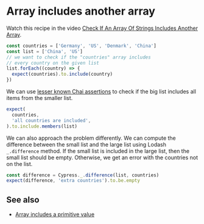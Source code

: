 # Array includes another array

Watch this recipe in the video [Check If An Array Of Strings Includes Another Array](https://youtu.be/1PffgLBGHWs).

<!-- fiddle Array includes another array -->

```js
const countries = ['Germany', 'US', 'Denmark', 'China']
const list = ['China', 'US']
// we want to check if the "countries" array includes
// every country on the given list
list.forEach((country) => {
  expect(countries).to.include(country)
})
```

We can use [lesser known Chai assertions](./lesser-known-chai-assertions.md) to check if the big list includes all items from the smaller list.

```js
expect(
  countries,
  'all countries are included',
).to.include.members(list)
```

We can also approach the problem differently. We can compute the difference between the small list and the large list using Lodash `_.difference` method. If the small list is included in the large list, then the small list should be empty. Otherwise, we get an error with the countries not on the list.

```js
const difference = Cypress._.difference(list, countries)
expect(difference, 'extra countries').to.be.empty
```

<!-- fiddle-end -->

## See also

- [Array includes a primitive value](./array-includes-a-primitive-value.md)
